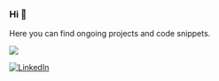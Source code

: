 ### Hi 👋
Here you can find ongoing projects and code snippets.

<img align="center" src="https://github-readme-stats.vercel.app/api/top-langs/?username=safkmoem3f&theme=vue>" />

<!-- Links -->
[![LinkedIn][1]][2]


[1]: <img src="https://raw.githubusercontent.com/safkmoem3f/safkmoem3f/master/linkedin_logo.png" width="200"/>

[2]: https://www.linkedin.com/in/melinda-backstrom/

